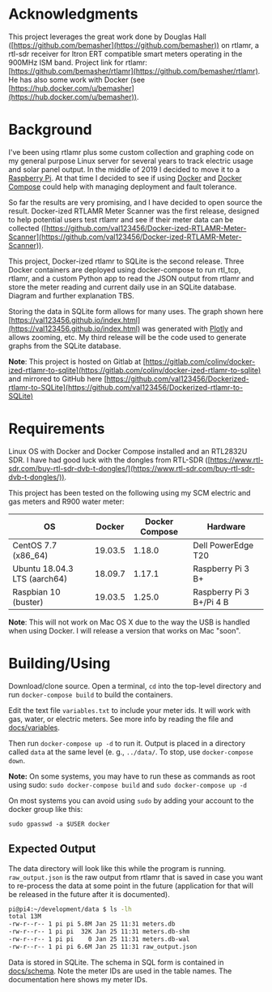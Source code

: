 # Acknowledgments  

This project leverages the great work done by Douglas Hall ([https://github.com/bemasher](https://github.com/bemasher)) on rtlamr, a rtl-sdr receiver for Itron ERT compatible smart meters operating in the 900MHz ISM band.  Project link for rtlamr:  [https://github.com/bemasher/rtlamr](https://github.com/bemasher/rtlamr).  He has also some work with Docker (see [https://hub.docker.com/u/bemasher](https://hub.docker.com/u/bemasher)).

# Background

I've been using rtlamr plus some custom collection and graphing code on my general purpose Linux server for several years to track electric usage and solar panel output.  In the middle of 2019 I decided to move it to a [Raspberry Pi](https://www.raspberrypi.org/).  At that time I decided to see if using [Docker](https://www.docker.com/) and [Docker Compose](https://docs.docker.com/compose/) could help with managing deployment and fault tolerance.

So far the results are very promising, and I have decided to open source the result.  Docker-ized RTLAMR Meter Scanner was the first release, designed to help potential users test rtlamr and see if their meter data can be collected ([https://github.com/val123456/Docker-ized-RTLAMR-Meter-Scanner](https://github.com/val123456/Docker-ized-RTLAMR-Meter-Scanner)).

This project, Docker-ized rtlamr to SQLite is the second release.  Three Docker containers are deployed using docker-compose to run rtl_tcp, rtlamr, and a custom Python app to read the JSON output from rtlamr and store the meter reading and current daily use in an SQLite database.  Diagram and further explanation TBS.

Storing the data in SQLite form allows for many uses.  The graph shown here [https://val123456.github.io/index.html](https://val123456.github.io/index.html) was generated with [Plotly](https://plot.ly/) and allows zooming, etc.  My third release will be the code used to generate graphs from the SQLite database.

**Note**:  This project is hosted on Gitlab at [https://gitlab.com/colinv/docker-ized-rtlamr-to-sqlite](https://gitlab.com/colinv/docker-ized-rtlamr-to-sqlite) and mirrored to GitHub here [https://github.com/val123456/Dockerized-rtlamr-to-SQLite](https://github.com/val123456/Dockerized-rtlamr-to-SQLite)

# Requirements 

Linux OS with Docker and Docker Compose installed and an RTL2832U SDR.  I have had good luck with the dongles from RTL-SDR ([https://www.rtl-sdr.com/buy-rtl-sdr-dvb-t-dongles/](https://www.rtl-sdr.com/buy-rtl-sdr-dvb-t-dongles/)).

This project has been tested on the following using my SCM electric and gas meters and R900 water meter:



| OS  | Docker | Docker Compose |Hardware| 
| ------------- | ------------- |------------|---------|
| CentOS 7.7 (x86_64)|19.03.5|1.18.0|Dell PowerEdge T20|
|Ubuntu 18.04.3 LTS (aarch64)|18.09.7|1.17.1|Raspberry Pi 3 B+|
|Raspbian 10 (buster)|19.03.5|1.25.0|Raspberry Pi 3 B+/Pi 4 B|


**Note**: This will not work on Mac OS X due to the way the USB is handled when using Docker.  I will release a version that works on Mac "soon".

# Building/Using
Download/clone source.  Open a terminal, `cd` into the top-level directory and run `docker-compose build` to build the containers.  

Edit the text file `variables.txt` to include your meter ids.  It will work with gas, water, or electric meters.  See more info by reading the file and [docs/variables](docs/variables.md).

Then run `docker-compose up -d` to run it.  Output is placed in a directory called `data` at the same level (e. g., `../data/`.  To stop, use `docker-compose down`.

**Note:** On some systems, you may have to run these as commands as root using sudo: `sudo docker-compose build` and `sudo docker-compose up -d`


On most systems you can avoid using `sudo` by adding your account to the docker group like this:

`sudo gpasswd -a $USER docker`

## Expected Output

The data directory will look like this while the program is running.  `raw_output.json` is the raw output from rtlamr that is saved in case you want to re-process the data at some point in the future (application for that will be released in the future after it is documented).


```bash
pi@pi4:~/development/data $ ls -lh
total 13M
-rw-r--r-- 1 pi pi 5.8M Jan 25 11:31 meters.db
-rw-r--r-- 1 pi pi  32K Jan 25 11:31 meters.db-shm
-rw-r--r-- 1 pi pi    0 Jan 25 11:31 meters.db-wal
-rw-r--r-- 1 pi pi 6.6M Jan 25 11:31 raw_output.json
```

Data is stored in SQLite.  The schema in SQL form is contained in [docs/schema](docs/schema.md).  Note the meter IDs are used in the table names.  The documentation here shows my meter IDs.
 